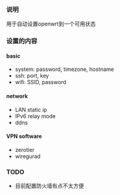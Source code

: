 ### 说明

用于自动设置openwrt到一个可用状态

### 设置的内容

#### basic

- system: password, timezone, hostname
- ssh: port, key
- wifi: SSID, password

#### network

- LAN static ip
- IPv6 relay mode
- ddns

#### VPN software

- zerotier
- wiregurad

### TODO

- 目前配置防火墙有点不太方便
